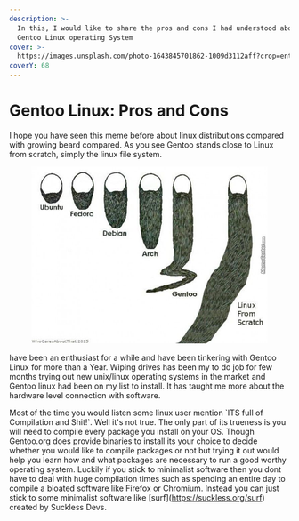 ```yaml
---
description: >-
  In this, I would like to share the pros and cons I had understood about the
  Gentoo Linux operating System
cover: >-
  https://images.unsplash.com/photo-1643845701862-1009d3112aff?crop=entropy&cs=srgb&fm=jpg&ixid=M3wxOTcwMjR8MHwxfHNlYXJjaHw5fHxnZW50b298ZW58MHx8fHwxNjg0MjY5MjcxfDA&ixlib=rb-4.0.3&q=85
coverY: 68
---
```


# Gentoo Linux: Pros and Cons

I hope you have seen this meme before about linux distributions compared with growing beard compared. As you see Gentoo stands close to Linux from scratch, simply the linux file system.

<figure><img src="../../.gitbook/assets/os-beards.png" alt=""><figcaption></figcaption></figure>

&#x20;have been an enthusiast for a while and have been tinkering with Gentoo Linux for more than a Year. Wiping drives has been my to do job for few months trying out new unix/linux operating systems in the market and Gentoo linux had been on my list to install. It has taught me more about the hardware level connection with software.



Most of the time you would listen some linux user mention \`ITS full of Compilation and Shit!\`. Well it's not true. The only part of its trueness is you will need to compile every package you install on your OS. Though Gentoo.org does provide binaries to install its your choice to decide whether you would like to compile packages or not but trying it out would help you learn how and what packages are necessary to run a good worthy operating system. Luckily if you stick to minimalist software then you dont have to deal with huge compilation times such as spending an entire day to compile a bloated software like Firefox or Chromium. Instead you can just stick to some minimalist software like \[surf]\(https://suckless.org/surf) created by Suckless Devs.&#x20;
